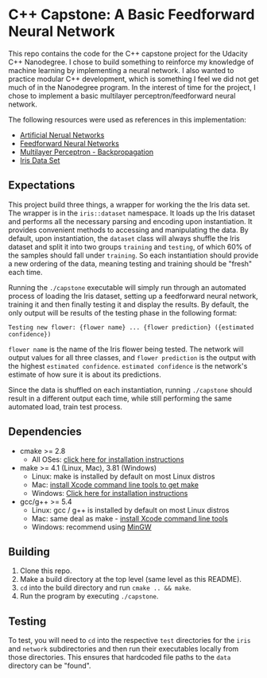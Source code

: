 # C++ Capstone: A Basic Feedforward Neural Network

This repo contains the code for the C++ capstone project for the Udacity C++ Nanodegree. I chose to build something to reinforce my knowledge of machine learning by implementing a neural network. I also wanted to practice modular C++ development, which is something I feel we did not get much of in the Nanodegree program. In the interest of time for the project, I chose to implement a basic multilayer perceptron/feedforward neural network.

The following resources were used as references in this implementation:
- [Artificial Nerual Networks](https://brilliant.org/wiki/artificial-neural-network/)
- [Feedforward Neural Networks](https://brilliant.org/wiki/feedforward-neural-networks/)
- [Multilayer Perceptron - Backpropagation](https://www.cse.unsw.edu.au/~cs9417ml/MLP2/BackPropagation.html)
- [Iris Data Set](http://archive.ics.uci.edu/ml/datasets/Iris)

## Expectations

This project build three things, a wrapper for working the the Iris data set. The wrapper is in the `iris::dataset` namespace. It loads up the Iris dataset and performs all the necessary parsing and encoding upon instantiation. It provides convenient methods to accessing and manipulating the data. By default, upon instantiation, the `dataset` class will always shuffle the Iris dataset and split it into two groups `training` and `testing`, of which 60% of the samples should fall under `training`. So each instantiation should provide a new ordering of the data, meaning testing and training should be "fresh" each time.

Running the `./capstone` executable will simply run through an automated process of loading the Iris dataset, setting up a feedforward neural network, training it and then finally testing it and display the results. By default, the only output will be results of the testing phase in the following format:

`Testing new flower: {flower name} ... {flower prediction} ({estimated confidence})`

`flower name` is the name of the Iris flower being tested. The network will output values for all three classes, and `flower prediction` is the output with the highest `estimated confidence`. `estimated confidence` is the network's estimate of how sure it is about its predictions.

Since the data is shuffled on each instantiation, running `./capstone` should result in a different output each time, while still performing the same automated load, train test process.

## Dependencies

* cmake >= 2.8
  * All OSes: [click here for installation instructions](https://cmake.org/install/)
* make >= 4.1 (Linux, Mac), 3.81 (Windows)
  * Linux: make is installed by default on most Linux distros
  * Mac: [install Xcode command line tools to get make](https://developer.apple.com/xcode/features/)
  * Windows: [Click here for installation instructions](http://gnuwin32.sourceforge.net/packages/make.htm)
* gcc/g++ >= 5.4
  * Linux: gcc / g++ is installed by default on most Linux distros
  * Mac: same deal as make - [install Xcode command line tools](https://developer.apple.com/xcode/features/)
  * Windows: recommend using [MinGW](http://www.mingw.org/)

## Building

1. Clone this repo.
2. Make a build directory at the top level (same level as this README).
3. `cd` into the build directory and run `cmake .. && make`.
4. Run the program by executing `./capstone`.

## Testing

To test, you will need to `cd` into the respective `test` directories for the `iris` and `network` subdirectories and then run their executables locally from those directories. This ensures that hardcoded file paths to the `data` directory can be "found".

